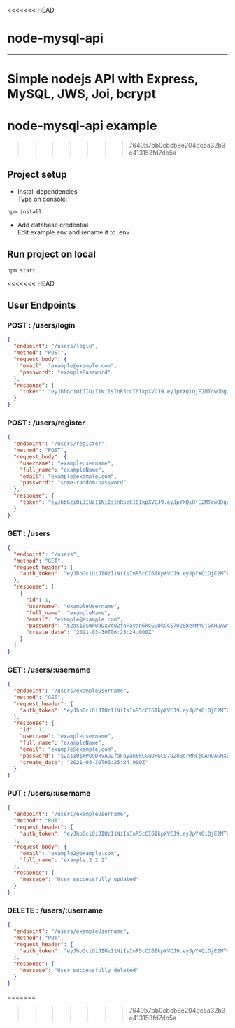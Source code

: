 <<<<<<< HEAD
# node-mysql-api

---
Simple nodejs API with Express, MySQL, JWS, Joi, bcrypt
=======
# node-mysql-api example
>>>>>>> 7640b7bb0cbcb8e204dc5a32b3e413153fd7db5a

## Project setup

- Install dependencies  
Type on console: 

```
npm install
```

- Add database credential  
  Edit example.env and rename it to .env

## Run project on local

```
npm start
```
<<<<<<< HEAD

## User Endpoints

### POST : /users/login

```json
{
  "endpoint": "/users/login",
  "method": "POST",
  "request_body": {
    "email": "example@example.com",
    "password": "examplePassword"
  },
  "response": {
    "token": "eyJhbGciOiJIUzI1NiIsInR5cCI6IkpXVCJ9.eyJpYXQiOjE2MTcwODgzNzl9.3tKwr4iszoCO0Q4V-T0eN09BUd-MM9WUz_ZaUUxt2nA"
  }
}
```

### POST : /users/register

```json
{
  "endpoint": "/users/register",
  "method": "POST",
  "request_body": {
    "username": "exampleUsername",
    "full_name": "exampleName",
    "email": "example@example.com",
    "password": "some-random-password"
  },
  "response": {
    "token": "eyJhbGciOiJIUzI1NiIsInR5cCI6IkpXVCJ9.eyJpYXQiOjE2MTcwODgzNzl9.3tKwr4iszoCO0Q4V-T0eN09BUd-MM9WUz_ZaUUxt2nA"
  }
}
```

### GET : /users

```json
{
  "endpoint": "/users",
  "method": "GET",
  "request_header": {
    "auth_token": "eyJhbGciOiJIUzI1NiIsInR5cCI6IkpXVCJ9.eyJpYXQiOjE2MTcwODgzNzl9.3tKwr4iszoCO0Q4V-T0eN09BUd-MM9WUz_ZaUUxt2nA"
  },
  "response": [
    {
      "id": 1,
      "username": "exampleUsername",
      "full_name": "exampleName",
      "email": "example@example.com",
      "password": "$2a$10$WPU9DxVAU2faFayan6kCGuDkGCS7U288erMhCjGAHUAwMX8UAFH9G",
      "create_date": "2021-03-30T06:25:24.000Z"
    }
  ]
}
```

### GET : /users/:username

```json
{
  "endpoint": "/users/exampleUsername",
  "method": "GET",
  "request_header": {
    "auth_token": "eyJhbGciOiJIUzI1NiIsInR5cCI6IkpXVCJ9.eyJpYXQiOjE2MTcwODgzNzl9.3tKwr4iszoCO0Q4V-T0eN09BUd-MM9WUz_ZaUUxt2nA"
  },
  "response": {
    "id": 1,
    "username": "exampleUsername",
    "full_name": "exampleName",
    "email": "example@example.com",
    "password": "$2a$10$WPU9DxVAU2faFayan6kCGuDkGCS7U288erMhCjGAHUAwMX8UAFH9G",
    "create_date": "2021-03-30T06:25:24.000Z"
  }
}
```

### PUT : /users/:username

```json
{
  "endpoint": "/users/exampleUsername",
  "method": "PUT",
  "request_header": {
    "auth_token": "eyJhbGciOiJIUzI1NiIsInR5cCI6IkpXVCJ9.eyJpYXQiOjE2MTcwODgzNzl9.3tKwr4iszoCO0Q4V-T0eN09BUd-MM9WUz_ZaUUxt2nA"
  },
  "request_body": {
    "email": "example2@example.com",
    "full_name": "example 2 2 2"
  },
  "response": {
    "message": "User successfully updated"
  }
}
```

### DELETE : /users/:username

```json
{
  "endpoint": "/users/exampleUsername",
  "method": "PUT",
  "request_header": {
    "auth_token": "eyJhbGciOiJIUzI1NiIsInR5cCI6IkpXVCJ9.eyJpYXQiOjE2MTcwODgzNzl9.3tKwr4iszoCO0Q4V-T0eN09BUd-MM9WUz_ZaUUxt2nA"
  },
  "response": {
    "message": "User successfully deleted"
  }
}
```
=======
>>>>>>> 7640b7bb0cbcb8e204dc5a32b3e413153fd7db5a
